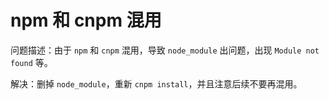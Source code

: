 # npm 和 cnpm 混用

问题描述：由于 `npm` 和 `cnpm` 混用，导致 `node_module` 出问题，出现 `Module not found` 等。

解决：删掉 `node_module`，重新 `cnpm install`，并且注意后续不要再混用。
